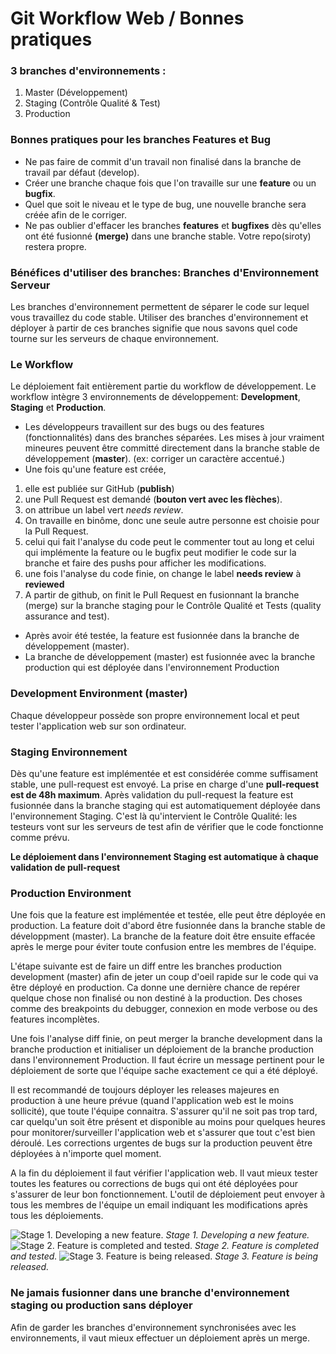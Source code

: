 # Git Workflow Web / Bonnes pratiques
### 3 branches d'environnements :
1. Master (Développement)
2. Staging (Contrôle Qualité & Test)
3. Production

### Bonnes pratiques pour les branches Features et Bug
* Ne pas faire de commit d'un travail non finalisé dans la branche de travail par défaut (develop).
* Créer une branche chaque fois que l'on travaille sur une **feature** ou un **bugfix**.
* Quel que soit le niveau et le type de bug, une nouvelle branche sera créée afin de le corriger.
* Ne pas oublier d'effacer les branches **features** et **bugfixes** dès qu'elles ont été fusionné **(merge)** dans une branche stable. Votre repo(siroty) restera propre.

### Bénéfices d'utiliser des branches: Branches d'Environnement Serveur
Les branches d'environnement permettent de séparer le code sur lequel vous travaillez du code stable.
Utiliser des branches d'environnement et déployer à partir de ces branches signifie que nous savons quel code tourne sur les serveurs de chaque environnement.

### Le Workflow
Le déploiement fait entièrement partie du workflow de développement.
Le workflow intègre 3 environnements de développement: **Development**, **Staging** et **Production**.

* Les développeurs travaillent sur des bugs ou des features (fonctionnalités) dans des branches séparées. Les mises à jour vraiment mineures peuvent être committé directement dans la branche stable de développement (**master**).
(ex: corriger un caractère accentué.)
* Une fois qu'une feature est créée,
 1. elle est publiée sur GitHub (**publish**)
 2. une Pull Request est demandé (**bouton vert avec les flèches**).
 3. on attribue un label vert *needs review*.
 4. On travaille en binôme, donc une seule autre personne est choisie pour la Pull Request.
 5. celui qui fait l'analyse du code peut le commenter tout au long et celui qui implémente la feature ou le bugfix peut modifier le code sur la branche et faire des pushs pour afficher les modifications.
 6. une fois l'analyse du code finie, on change le label **needs review** à **reviewed**
 7. A partir de github, on finit le Pull Request en fusionnant la branche (merge) sur la branche staging pour le Contrôle Qualité et Tests (quality assurance and test).
* Après avoir été testée, la feature est fusionnée dans la branche de développement (master).
* La branche de développement (master) est fusionnée avec la branche production qui est déployée dans l'environnement Production

### Development Environment (master)
Chaque développeur possède son propre environnement local et peut tester l'application web sur son ordinateur.

### Staging Environnement
Dès qu'une feature est implémentée et est considérée comme suffisament stable, une pull-request est envoyé. La prise en charge d'une **pull-request est de 48h maximum**. Après validation du pull-request la feature est fusionnée dans la branche staging qui est automatiquement déployée dans l'environnement Staging. C'est là qu'intervient le Contrôle Qualité: les testeurs vont sur les serveurs de test afin de vérifier que le code fonctionne comme prévu.

**Le déploiement dans l'environnement Staging est automatique à chaque validation de pull-request**

### Production Environment
Une fois que la feature est implémentée et testée, elle peut être déployée en production. La feature doit d'abord être fusionnée dans la branche stable de développment (master). La branche de la feature doit être ensuite effacée après le merge pour éviter toute confusion entre les membres de l'équipe.

L'étape suivante est de faire un diff entre les branches production development (master) afin de jeter un coup d'oeil rapide sur le code qui va être déployé en production. Ca donne une dernière chance de repérer quelque chose non finalisé ou non destiné à la production. Des choses comme des breakpoints du debugger, connexion en mode verbose ou des features incomplètes.

Une fois l'analyse diff finie, on peut merger la branche development dans la branche production et initialiser un déploiement de la branche production dans l'environnement Production. Il faut écrire un message pertinent pour le déploiement de sorte que l'équipe sache exactement ce qui a été déployé.

Il est recommandé de toujours déployer les releases majeures en production à une heure prévue (quand l'application web est le moins sollicité), que toute l'équipe connaitra. S'assurer qu'il ne soit pas trop tard, car quelqu'un soit être présent et disponible au moins pour quelques heures pour monitorer/surveiller l'application web et s'assurer que tout c'est bien déroulé. Les corrections urgentes de bugs sur la production peuvent être déployées à n'importe quel moment.

A la fin du déploiement il faut vérifier l'application web. Il vaut mieux tester toutes les features ou corrections de bugs qui ont été déployées pour s'assurer de leur bon fonctionnement. L'outil de déploiement peut envoyer à tous les membres de l'équipe un email indiquant les modifications après tous les déploiements.

![Stage 1. Developing a new feature.](http://guides.beanstalkapp.com/version-control/branching-best-practices/stage-1.png)
_Stage 1. Developing a new feature._
![Stage 2. Feature is completed and tested.](http://guides.beanstalkapp.com/version-control/branching-best-practices/stage-3.png)
_Stage 2. Feature is completed and tested._
![Stage 3. Feature is being released.](http://guides.beanstalkapp.com/version-control/branching-best-practices/stage-3.png)
_Stage 3. Feature is being released._

### Ne jamais fusionner dans une branche d'environnement staging ou production sans déployer
Afin de garder les branches d'environnement synchronisées avec les environnements, il vaut mieux effectuer un déploiement après un merge.